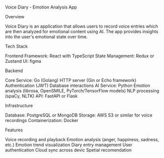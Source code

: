 Voice Diary - Emotion Analysis App

Overview

Voice Diary is an application that allows users to record voice entries which are then analyzed for emotional content using AI. The app provides insights into the user's emotional state over time.

Tech Stack

Frontend 
Framework: React with TypeScript
State Management: Redux or Zustand
UI: figma 

Backend

Core Service: Go (Golang)
HTTP server (Gin or Echo framework)
Authentication (JWT)
Database interactions
AI Service: Python
Emotion analysis (librosa, OpenSMILE, PyTorch/TensorFlow models)
NLP processing (spaCy, NLTK)
API: FastAPI or Flask 


Infrastructure

Database: PostgreSQL or MongoDB
Storage: AWS S3 or similar for voice recordings
Containerization: Docker


Features

Voice recording and playback
Emotion analysis (anger, happiness, sadness, etc.)
Emotion trend visualization
Diary entry management
User authentication
Cloud sync across devic
Spetial recomendation

